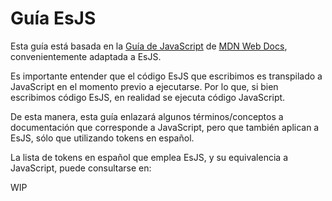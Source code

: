 # Guía EsJS

Esta guía está basada en la [Guía de JavaScript](https://developer.mozilla.org/es/docs/Web/JavaScript/Guide/) de [MDN Web Docs](https://developer.mozilla.org/), convenientemente adaptada a EsJS.

Es importante entender que el código EsJS que escribimos es transpilado a JavaScript en el momento previo a ejecutarse. Por lo que, si bien escribimos código EsJS, en realidad se ejecuta código JavaScript.

De esta manera, esta guía enlazará algunos términos/conceptos a documentación que corresponde a JavaScript, pero que también aplican a EsJS, sólo que utilizando tokens en español.

La lista de tokens en español que emplea EsJS, y su equivalencia a JavaScript, puede consultarse en: 

WIP

